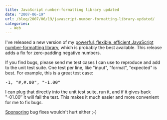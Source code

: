 ```yaml
---
title: JavaScript number-formatting library updated
date: "2007-06-19"
url: /blog/2007/06/19/javascript-number-formatting-library-updated/
categories:
  - Web
---
```


I've released a new version of my [powerful, flexible, efficient JavaScript number-formatting library][1], which is probably the best available. This release adds a fix for zero-padding negative numbers.

If you find bugs, please send me test cases I can use to reproduce and add to the unit test suite. One test per line, like "input", "format", "expected" is best. For example, this is a great test case:

<pre>-1, "#,#.00", "-1.00"</pre>

I can plug that directly into the unit test suite, run it, and if it gives back "-01.00&#8243; it will fail the test. This makes it much easier and more convenient for me to fix bugs.

[Sponsoring][2] bug fixes wouldn't hurt either ;-)

 [1]: http://www.xaprb.com/blog/2006/01/05/javascript-number-formatting/
 [2]: http://www.xaprb.com/blog/donate/
